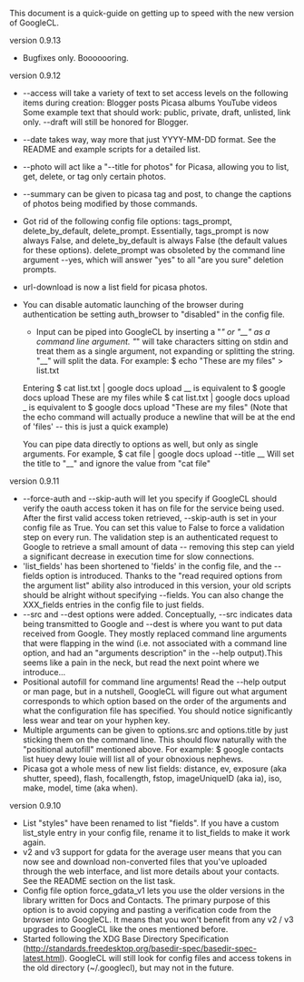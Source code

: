 This document is a quick-guide on getting up to speed with the new version of GoogleCL.

version 0.9.13

  * Bugfixes only. Booooooring.

version 0.9.12

  * --access will take a variety of text to set access levels on the following items during creation:
      Blogger posts
      Picasa albums
      YouTube videos
    Some example text that should work: public, private, draft, unlisted, link only. --draft will still be honored for Blogger.
  * --date takes way, way more that just YYYY-MM-DD format. See the README and example scripts for a detailed list.
  * --photo will act like a "--title for photos" for Picasa, allowing you to list, get, delete, or tag only certain photos.
  * --summary can be given to picasa tag and post, to change the captions of photos being modified by those commands.
  * Got rid of the following config file options: tags_prompt, delete_by_default, delete_prompt. Essentially, tags_prompt is now always False, and delete_by_default is always False (the default values for these options). delete_prompt was obsoleted by the command line argument --yes, which will answer "yes" to all "are you sure" deletion prompts.
  * url-download is now a list field for picasa photos.
  * You can disable automatic launching of the browser during authentication be setting auth_browser to "disabled" in the config file.
	* Input can be piped into GoogleCL by inserting a "_" or "__" as a command line argument. "_" will take characters sitting on stdin and treat them as a single argument, not expanding or splitting the string. "__" will split the data. For example:
		$ echo "These are my files" > list.txt

	Entering
		$ cat list.txt | google docs upload __
	is equivalent to 
		$ google docs upload These are my files
	while
		$ cat list.txt | google docs upload _
	is equivalent to
		$ google docs upload "These are my files"
	(Note that the echo command will actually produce a newline that will be at the end of 'files' -- this is just a quick example)

	You can pipe data directly to options as well, but only as single arguments. For example,
	$ cat file | google docs upload --title __
	Will set the title to "__" and ignore the value from "cat file"

version 0.9.11

  * --force-auth and --skip-auth will let you specify if GoogleCL should verify the oauth access token it has on file for the service being used. After the first valid access token retrieved, --skip-auth is set in your config file as True. You can set this value to False to force a validation step on every run. The validation step is an authenticated request to Google to retrieve a small amount of data -- removing this step can yield a significant decrease in execution time for slow connections.
  * 'list_fields' has been shortened to 'fields' in the config file, and the --fields option is introduced. Thanks to the "read required options from the argument list" ability also introduced in this version, your old scripts should be alright without specifying --fields. You can also change the XXX_fields entries in the config file to just fields.
  * --src and --dest options were added. Conceptually, --src indicates data being transmitted to Google and --dest is where you want to put data received from Google. They mostly replaced command line arguments that were flapping in the wind (i.e. not associated with a command line option, and had an "arguments description" in the --help output).This seems like a pain in the neck, but read the next point where we introduce...
  * Positional autofill for command line arguments! Read the --help output or man page, but in a nutshell, GoogleCL will figure out what argument corresponds to which option based on the order of the arguments and what the configuration file has specified. You should notice significantly less wear and tear on your hyphen key.
  * Multiple arguments can be given to options.src and options.title by just sticking them on the command line. This should flow naturally with the "positional autofill" mentioned above. For example:
    $ google contacts list huey dewy louie
  will list all of your obnoxious nephews.
  * Picasa got a whole mess of new list fields: distance, ev, exposure (aka shutter, speed), flash, focallength, fstop, imageUniqueID (aka ia), iso, make, model, time (aka when).

version 0.9.10

  * List "styles" have been renamed to list "fields". If you have a custom list_style entry in your config file, rename it to list_fields to make it work again.
  * v2 and v3 support for gdata for the average user means that you can now see and download non-converted files that you've uploaded through the web interface, and list more details about your contacts. See the README section on the list task.
  * Config file option force_gdata_v1 lets you use the older versions in the library written for Docs and Contacts. The primary purpose of this option is to avoid copying and pasting a verification code from the browser into GoogleCL. It means that you won't benefit from any v2 / v3 upgrades to GoogleCL like the ones mentioned before.
  * Started following the XDG Base Directory Specification (http://standards.freedesktop.org/basedir-spec/basedir-spec-latest.html). GoogleCL will still look for config files and access tokens in the old directory (~/.googlecl), but may not in the future.
